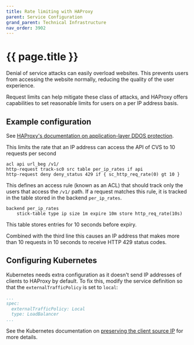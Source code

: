 ```yaml
---
title: Rate limiting with HAProxy
parent: Service Configuration
grand_parent: Technical Infrastructure
nav_order: 3902
---
```


# {{ page.title }}

Denial of service attacks can easily overload websites.
This prevents users from accessing the website normally, reducing the quality of the user experience.

Request limits can help mitigate these class of attacks,
and HAProxy offers capabilities to set reasonable limits for users on a per IP address basis.

## Example configuration

See [HAProxy's documentation on application-layer DDOS protection](https://www.haproxy.com/blog/application-layer-ddos-attack-protection-with-haproxy/).

This limits the rate that an IP address can access the API of CVS to 10 requests per second

```haproxy
acl api url_beg /v1/
http-request track-sc0 src table per_ip_rates if api
http-request deny deny_status 429 if { sc_http_req_rate(0) gt 10 }
```

This defines an access rule (known as an ACL) that should track only the users that access the `/v1/` path.
If a request matches this rule, it is tracked in the table stored in the backend `per_ip_rates`.

```haproxy
backend per_ip_rates
    stick-table type ip size 1m expire 10m store http_req_rate(10s)
```

This table stores entries for 10 seconds before expiry.

Combined with the third line this causes an IP address that makes more than 10 requests in 10 seconds to receive HTTP 429 status codes.

## Configuring Kubernetes

Kubernetes needs extra configuration as it doesn't send IP addresses of clients to HAProxy by default.
To fix this, modify the service definition so that the `externalTrafficPolicy` is set to `local`:

```yaml
...
spec:
  externalTrafficPolicy: Local
  type: LoadBalancer
...
```

See the Kubernetes documentation on [preserving the client source IP](https://kubernetes.io/docs/tasks/access-application-cluster/create-external-load-balancer/#preserving-the-client-source-ip)
for more details.
